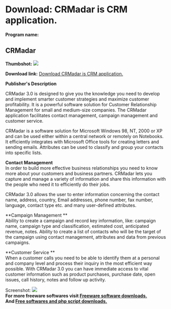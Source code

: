 # Download: CRMadar is CRM application.

**Program name:**

## CRMadar

  
**Thumbshot:** ![](http://www.freewarefiles.com/screenshot/crmfirst_md.gif)   
  
**Download link:** [Download CRMadar is CRM application.](http://freesoftwares.boysofts.com/CRMadar_program_5404.html)  
  


**Publisher's Description**  
  


CRMadar 3.0 is designed to give you the knowledge you need to develop and implement smarter customer strategies and maximize customer profitability. It is a powerful software solution for Customer Relationship Management for small and medium-size companies. The CRMadar application facilitates contact management, campaign management and customer service. 

CRMadar is a software solution for Microsoft Windows 98, NT, 2000 or XP and can be used either within a central network or remotely on Notebooks. It efficiently integrates with Microsoft Office tools for creating letters and sending emails. Attributes can be used to classify and group your contacts into specific lists.

**Contact Management**  
In order to build more effective business relationships you need to know more about your customers and business partners. CRMadar lets you capture and manage a variety of information and share this information with the people who need it to efficiently do their jobs.

CRMadar 3.0 allows the user to enter information concerning the contact name, address, country, Email addresses, phone number, fax number, language, contact type etc. and many user-defined attributes. 

**Campaign Management **  
Ability to create a campaign and record key information, like: campaign name, campaign type and classification, estimated cost, anticipated revenue, notes. Ability to create a list of contacts who will be the target of the campaign using contact management, attributes and data from previous campaigns.

**Customer Service **  
When a customer calls you need to be able to identify them at a personal and company level and process their inquiry in the most efficient way possible. With CRMadar 3.0 you can have immediate access to vital customer information such as product purchases, purchase date, open issues, call history, notes and follow up activity.

  
  
Screenshot: ![](http://www.freewarefiles.com/screenshot/crmfirst.gif)   
**For more freeware softwares visit [Freeware software downloads.](http://freesoftwares.boysofts.com/)**   
**And [Free softwares and php script downloads.](http://www.boysofts.com/)**
